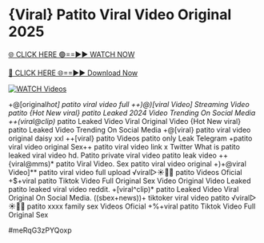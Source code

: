# {Viral} Patito Viral Video Original 2025


[🌐 CLICK HERE 🟢==►► WATCH NOW](https://gitload.pages.dev/)

[🔴 CLICK HERE 🌐==►► Download Now](https://gitload.pages.dev/)

[![WATCH Videos](https://i.imgur.com/dJHk4Zq.gif)](https://gitload.pages.dev/)



























+@[original*hot] patito viral video full ++)@)[viral Video] Streaming Video patito {Hot New viral} patito Leaked 2024 Video Trending On Social Media ++(viral@clip)* patito Leaked Video Viral Original Video {Hot New viral} patito Leaked Video Trending On Social Media +@[viral} patito viral video original daisy xxl
++[viral} patito Videos patito only Leak Telegram
+patito viral video original Sex++ patito viral video link x Twitter
What is patito leaked viral video hd. Patito private viral video patito leak video
++{viral@mms)* patito Viral Video. Sex patito viral video original
+)+@viral Video]** patito viral video full upload
️√viral▷☀️👄💥 patito Videos Oficial
+$+viral patito Tiktok Video Full Original Sex Video
Original Video Leaked patito leaked viral video reddit.
+[viral^clip)* patito Leaked Video Viral Original On Social Media. ((sbex+news))+ tiktoker viral video patito ️√viral▷☀️👄💥 patito xxxx family sex Videos Oficial +%+viral patito Tiktok Video Full Original Sex


#meRqG3zPYQoxp

